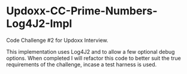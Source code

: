 # Updoxx-CC-Prime-Numbers-Log4J2-Impl
Code Challenge #2 for Updoxx Interview.

This implementation uses Log4J2 and to allow a few optional debug options.
When completed I will refactor this code to better suit the true requirements of the challenge, incase a test harness is used.
